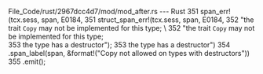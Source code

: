 File_Code/rust/2967dcc4d7/mod/mod_after.rs --- Rust
351                     span_err!(tcx.sess, span, E0184,                                                                                                     351                     struct_span_err!(tcx.sess, span, E0184,
352                               "the trait `Copy` may not be implemented for this type; \                                                                  352                               "the trait `Copy` may not be implemented for this type; \
353                                the type has a destructor");                                                                                              353                                the type has a destructor")
                                                                                                                                                             354                         .span_label(span, &format!("Copy not allowed on types with destructors"))
                                                                                                                                                             355                         .emit();

